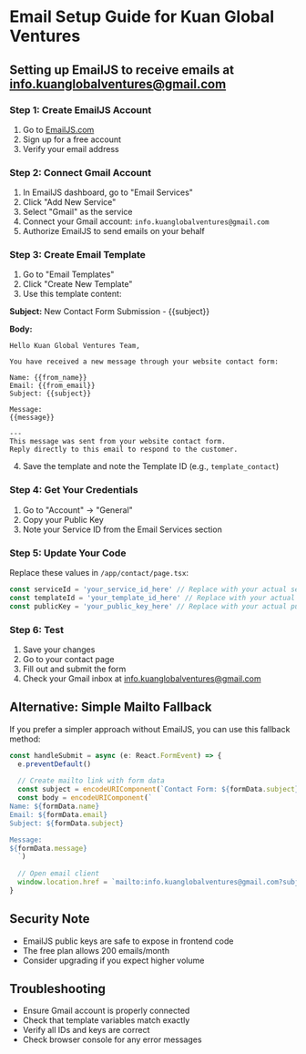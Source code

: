 # Email Setup Guide for Kuan Global Ventures

## Setting up EmailJS to receive emails at info.kuanglobalventures@gmail.com

### Step 1: Create EmailJS Account
1. Go to [EmailJS.com](https://www.emailjs.com/)
2. Sign up for a free account
3. Verify your email address

### Step 2: Connect Gmail Account
1. In EmailJS dashboard, go to "Email Services"
2. Click "Add New Service"
3. Select "Gmail" as the service
4. Connect your Gmail account: `info.kuanglobalventures@gmail.com`
5. Authorize EmailJS to send emails on your behalf

### Step 3: Create Email Template
1. Go to "Email Templates"
2. Click "Create New Template"
3. Use this template content:

**Subject:** New Contact Form Submission - {{subject}}

**Body:**
```
Hello Kuan Global Ventures Team,

You have received a new message through your website contact form:

Name: {{from_name}}
Email: {{from_email}}
Subject: {{subject}}

Message:
{{message}}

---
This message was sent from your website contact form.
Reply directly to this email to respond to the customer.
```

4. Save the template and note the Template ID (e.g., `template_contact`)

### Step 4: Get Your Credentials
1. Go to "Account" → "General"
2. Copy your Public Key
3. Note your Service ID from the Email Services section

### Step 5: Update Your Code
Replace these values in `/app/contact/page.tsx`:

```javascript
const serviceId = 'your_service_id_here' // Replace with your actual service ID
const templateId = 'your_template_id_here' // Replace with your actual template ID  
const publicKey = 'your_public_key_here' // Replace with your actual public key
```

### Step 6: Test
1. Save your changes
2. Go to your contact page
3. Fill out and submit the form
4. Check your Gmail inbox at info.kuanglobalventures@gmail.com

## Alternative: Simple Mailto Fallback
If you prefer a simpler approach without EmailJS, you can use this fallback method:

```javascript
const handleSubmit = async (e: React.FormEvent) => {
  e.preventDefault()
  
  // Create mailto link with form data
  const subject = encodeURIComponent(`Contact Form: ${formData.subject}`)
  const body = encodeURIComponent(`
Name: ${formData.name}
Email: ${formData.email}
Subject: ${formData.subject}

Message:
${formData.message}
  `)
  
  // Open email client
  window.location.href = `mailto:info.kuanglobalventures@gmail.com?subject=${subject}&body=${body}`
}
```

## Security Note
- EmailJS public keys are safe to expose in frontend code
- The free plan allows 200 emails/month
- Consider upgrading if you expect higher volume

## Troubleshooting
- Ensure Gmail account is properly connected
- Check that template variables match exactly
- Verify all IDs and keys are correct
- Check browser console for any error messages
